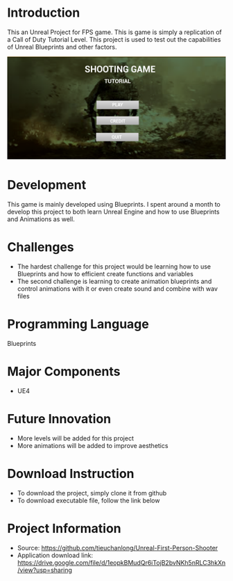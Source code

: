 # Introduction
This an Unreal Project for FPS game. This is game is simply a replication of a Call of Duty Tutorial Level. This project is used to test out the capabilities of Unreal Blueprints and other factors.

![](Title.PNG)

# Development
This game is mainly developed using Blueprints. I spent around a month to develop this project to both learn Unreal Engine and how to use Blueprints and Animations as well.

# Challenges
* The hardest challenge for this project would be learning how to use Blueprints and how to efficient create functions and variables
* The second challenge is learning to create animation blueprints and control animations with it or even create sound and combine with wav files

# Programming Language
Blueprints

# Major Components
* UE4

# Future Innovation
* More levels will be added for this project 
* More animations will be added to improve aesthetics

# Download Instruction
* To download the project, simply clone it from github
* To download executable file, follow the link below

# Project Information
* Source: https://github.com/tieuchanlong/Unreal-First-Person-Shooter
* Application download link: https://drive.google.com/file/d/1eopkBMudQr6iTojB2bvNKh5nRLC3hkXn/view?usp=sharing
